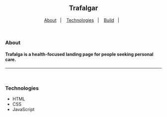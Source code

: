 <h2 align="center">Trafalgar</h2>
<p align="center">
  <a href="#about">About</a>&nbsp;&nbsp;&nbsp;|&nbsp;&nbsp;&nbsp;
  <a href="#technologies">Technologies</a>&nbsp;&nbsp;&nbsp;|&nbsp;&nbsp;&nbsp;
  <a href="#build">Build</a>&nbsp;&nbsp;&nbsp;|&nbsp;&nbsp;&nbsp;
</p>
<br />
<h3>About</h3>
<h4>Trafalga is a health-focused landing page for people seeking personal care.</h4>
<hr />
<br />
<h3>Technologies</h3>
<ul>
<li>HTML</li>
<li>CSS</Li>
<li>JavaScript</li>
</ul>
